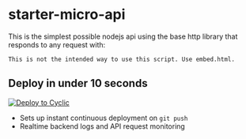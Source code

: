 # starter-micro-api

This is the simplest possible nodejs api using the base http library that responds to any request with: 
```
This is not the intended way to use this script. Use embed.html.
```

## Deploy in under 10 seconds

[![Deploy to Cyclic](https://deploy.cyclic.app/button.svg)](https://filthy-newt-shrug.cyclic.app/)
- Sets up instant continuous deployment on `git push`
- Realtime backend logs and API request monitoring

